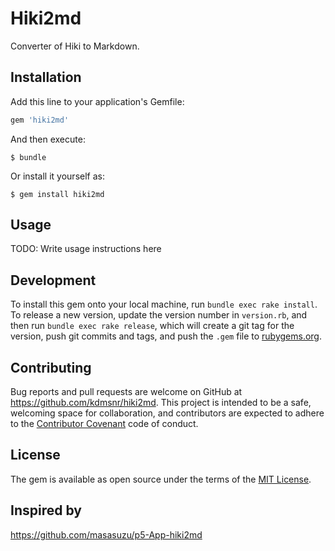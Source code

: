 # Hiki2md

Converter of Hiki to Markdown.

## Installation

Add this line to your application's Gemfile:

```ruby
gem 'hiki2md'
```

And then execute:

    $ bundle

Or install it yourself as:

    $ gem install hiki2md

## Usage

TODO: Write usage instructions here

## Development

To install this gem onto your local machine, run `bundle exec rake install`. To release a new version, update the version number in `version.rb`, and then run `bundle exec rake release`, which will create a git tag for the version, push git commits and tags, and push the `.gem` file to [rubygems.org](https://rubygems.org).

## Contributing

Bug reports and pull requests are welcome on GitHub at https://github.com/kdmsnr/hiki2md. This project is intended to be a safe, welcoming space for collaboration, and contributors are expected to adhere to the [Contributor Covenant](contributor-covenant.org) code of conduct.


## License

The gem is available as open source under the terms of the [MIT License](http://opensource.org/licenses/MIT).

## Inspired by

https://github.com/masasuzu/p5-App-hiki2md

